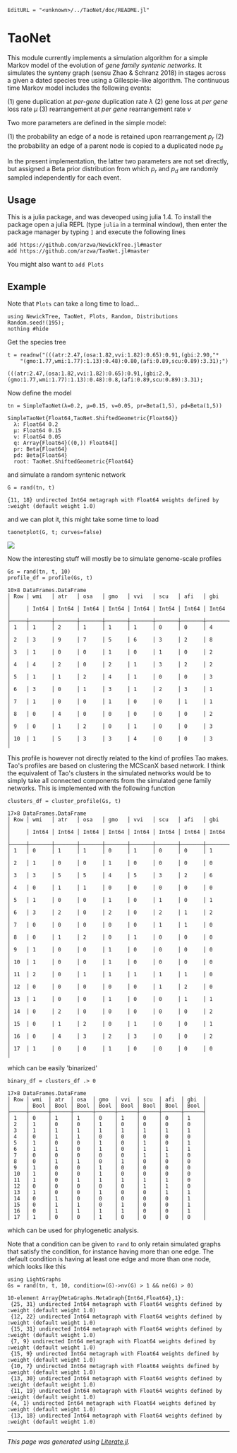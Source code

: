 ```@meta
EditURL = "<unknown>/../TaoNet/doc/README.jl"
```

# TaoNet

This module currently implements a simulation algorithm for a simple Markov model of the evolution of *gene family syntenic networks*. It simulates the synteny graph (sensu Zhao & Schranz 2018) in stages across a given a dated species tree using a Gillespie-like algorithm. The continuous time Markov model includes the following events:

(1) gene duplication at *per-gene* duplication rate $\lambda$
(2) gene loss at *per gene* loss rate $\mu$
(3) rearrangement at *per gene* rearrangement rate $\nu$

Two more parameters are defined in the simple model:

(1) the probability an edge of a node is retained upon rearrangement $p_r$
(2) the probability an edge of a parent node is copied to a duplicated node $p_d$

In the present implementation, the latter two parameters are not set directly, but assigned a Beta prior distribution from which $p_r$ and $p_d$ are randomly sampled independently for each event.

## Usage

This is a julia package, and was deveoped using julia 1.4. To install the package open a julia REPL (type `julia` in a terminal window), then enter the package manager by typing `]` and execute the following lines

```
add https://github.com/arzwa/NewickTree.jl#master
add https://github.com/arzwa/TaoNet.jl#master
```

You might also want to `add Plots`

## Example
Note that `Plots` can take a long time to load...

```@example README
using NewickTree, TaoNet, Plots, Random, Distributions
Random.seed!(195);
nothing #hide
```

Get the species tree

```@example README
t = readnw("(((atr:2.47,(osa:1.82,vvi:1.82):0.65):0.91,(gbi:2.90,"*
    "(gmo:1.77,wmi:1.77):1.13):0.48):0.80,(afi:0.89,scu:0.89):3.31);")
```
```
(((atr:2.47,(osa:1.82,vvi:1.82):0.65):0.91,(gbi:2.9,(gmo:1.77,wmi:1.77):1.13):0.48):0.8,(afi:0.89,scu:0.89):3.31);
```

Now define the model

```@example README
tn = SimpleTaoNet(λ=0.2, μ=0.15, ν=0.05, pr=Beta(1,5), pd=Beta(1,5))
```
```
SimpleTaoNet{Float64,TaoNet.ShiftedGeometric{Float64}}
  λ: Float64 0.2
  μ: Float64 0.15
  ν: Float64 0.05
  q: Array{Float64}((0,)) Float64[]
  pr: Beta{Float64}
  pd: Beta{Float64}
  root: TaoNet.ShiftedGeometric{Float64}

```

and simulate a random syntenic network

```@example README
G = rand(tn, t)
```
```
{11, 18} undirected Int64 metagraph with Float64 weights defined by :weight (default weight 1.0)
```

and we can plot it, this might take some time to load

```@example README
taonetplot(G, t; curves=false)
```
![](1681295473.png)

Now the interesting stuff will mostly be to simulate genome-scale profiles

```@example README
Gs = rand(tn, t, 10)
profile_df = profile(Gs, t)
```
```
10×8 DataFrames.DataFrame
│ Row │ wmi   │ atr   │ osa   │ gmo   │ vvi   │ scu   │ afi   │ gbi   │
│     │ Int64 │ Int64 │ Int64 │ Int64 │ Int64 │ Int64 │ Int64 │ Int64 │
├─────┼───────┼───────┼───────┼───────┼───────┼───────┼───────┼───────┤
│ 1   │ 1     │ 2     │ 1     │ 1     │ 1     │ 0     │ 0     │ 4     │
│ 2   │ 3     │ 9     │ 7     │ 5     │ 6     │ 3     │ 2     │ 8     │
│ 3   │ 1     │ 0     │ 0     │ 1     │ 0     │ 1     │ 0     │ 2     │
│ 4   │ 4     │ 2     │ 0     │ 2     │ 1     │ 3     │ 2     │ 2     │
│ 5   │ 1     │ 1     │ 2     │ 4     │ 1     │ 0     │ 0     │ 3     │
│ 6   │ 3     │ 0     │ 1     │ 3     │ 1     │ 2     │ 3     │ 1     │
│ 7   │ 1     │ 0     │ 0     │ 1     │ 0     │ 0     │ 1     │ 1     │
│ 8   │ 0     │ 4     │ 0     │ 0     │ 0     │ 0     │ 0     │ 2     │
│ 9   │ 0     │ 1     │ 2     │ 0     │ 1     │ 0     │ 0     │ 3     │
│ 10  │ 1     │ 5     │ 3     │ 3     │ 4     │ 0     │ 0     │ 3     │
```

This profile is however not directly related to the kind of profiles Tao makes. Tao's profiles are based on clustering the MCScanX based network. I think the equivalent of Tao's clusters in the simulated networks would be to simply take all connected components from the simulated gene family networks. This is implemented with the following function

```@example README
clusters_df = cluster_profile(Gs, t)
```
```
17×8 DataFrames.DataFrame
│ Row │ wmi   │ atr   │ osa   │ gmo   │ vvi   │ scu   │ afi   │ gbi   │
│     │ Int64 │ Int64 │ Int64 │ Int64 │ Int64 │ Int64 │ Int64 │ Int64 │
├─────┼───────┼───────┼───────┼───────┼───────┼───────┼───────┼───────┤
│ 1   │ 0     │ 1     │ 1     │ 0     │ 1     │ 0     │ 0     │ 1     │
│ 2   │ 1     │ 0     │ 0     │ 1     │ 0     │ 0     │ 0     │ 0     │
│ 3   │ 3     │ 5     │ 5     │ 4     │ 5     │ 3     │ 2     │ 6     │
│ 4   │ 0     │ 1     │ 1     │ 0     │ 0     │ 0     │ 0     │ 0     │
│ 5   │ 1     │ 0     │ 0     │ 1     │ 0     │ 1     │ 0     │ 1     │
│ 6   │ 3     │ 2     │ 0     │ 2     │ 0     │ 2     │ 1     │ 2     │
│ 7   │ 0     │ 0     │ 0     │ 0     │ 0     │ 1     │ 1     │ 0     │
│ 8   │ 0     │ 1     │ 2     │ 0     │ 1     │ 0     │ 0     │ 0     │
│ 9   │ 1     │ 0     │ 0     │ 1     │ 0     │ 0     │ 0     │ 0     │
│ 10  │ 1     │ 0     │ 0     │ 1     │ 0     │ 0     │ 0     │ 0     │
│ 11  │ 2     │ 0     │ 1     │ 1     │ 1     │ 1     │ 1     │ 0     │
│ 12  │ 0     │ 0     │ 0     │ 0     │ 0     │ 1     │ 2     │ 0     │
│ 13  │ 1     │ 0     │ 0     │ 1     │ 0     │ 0     │ 1     │ 1     │
│ 14  │ 0     │ 2     │ 0     │ 0     │ 0     │ 0     │ 0     │ 2     │
│ 15  │ 0     │ 1     │ 2     │ 0     │ 1     │ 0     │ 0     │ 1     │
│ 16  │ 0     │ 4     │ 3     │ 2     │ 3     │ 0     │ 0     │ 2     │
│ 17  │ 1     │ 0     │ 0     │ 1     │ 0     │ 0     │ 0     │ 0     │
```

which can be easily 'binarized'

```@example README
binary_df = clusters_df .> 0
```
```
17×8 DataFrames.DataFrame
│ Row │ wmi  │ atr  │ osa  │ gmo  │ vvi  │ scu  │ afi  │ gbi  │
│     │ Bool │ Bool │ Bool │ Bool │ Bool │ Bool │ Bool │ Bool │
├─────┼──────┼──────┼──────┼──────┼──────┼──────┼──────┼──────┤
│ 1   │ 0    │ 1    │ 1    │ 0    │ 1    │ 0    │ 0    │ 1    │
│ 2   │ 1    │ 0    │ 0    │ 1    │ 0    │ 0    │ 0    │ 0    │
│ 3   │ 1    │ 1    │ 1    │ 1    │ 1    │ 1    │ 1    │ 1    │
│ 4   │ 0    │ 1    │ 1    │ 0    │ 0    │ 0    │ 0    │ 0    │
│ 5   │ 1    │ 0    │ 0    │ 1    │ 0    │ 1    │ 0    │ 1    │
│ 6   │ 1    │ 1    │ 0    │ 1    │ 0    │ 1    │ 1    │ 1    │
│ 7   │ 0    │ 0    │ 0    │ 0    │ 0    │ 1    │ 1    │ 0    │
│ 8   │ 0    │ 1    │ 1    │ 0    │ 1    │ 0    │ 0    │ 0    │
│ 9   │ 1    │ 0    │ 0    │ 1    │ 0    │ 0    │ 0    │ 0    │
│ 10  │ 1    │ 0    │ 0    │ 1    │ 0    │ 0    │ 0    │ 0    │
│ 11  │ 1    │ 0    │ 1    │ 1    │ 1    │ 1    │ 1    │ 0    │
│ 12  │ 0    │ 0    │ 0    │ 0    │ 0    │ 1    │ 1    │ 0    │
│ 13  │ 1    │ 0    │ 0    │ 1    │ 0    │ 0    │ 1    │ 1    │
│ 14  │ 0    │ 1    │ 0    │ 0    │ 0    │ 0    │ 0    │ 1    │
│ 15  │ 0    │ 1    │ 1    │ 0    │ 1    │ 0    │ 0    │ 1    │
│ 16  │ 0    │ 1    │ 1    │ 1    │ 1    │ 0    │ 0    │ 1    │
│ 17  │ 1    │ 0    │ 0    │ 1    │ 0    │ 0    │ 0    │ 0    │
```

which can be used for phylogenetic analysis.

Note that a condition can be given to `rand` to only retain simulated graphs that satisfy the condition, for instance having more than one edge. The default condition is having at least one edge and more than one node, which looks like this

```@example README
using LightGraphs
Gs = rand(tn, t, 10, condition=(G)->nv(G) > 1 && ne(G) > 0)
```
```
10-element Array{MetaGraphs.MetaGraph{Int64,Float64},1}:
 {25, 31} undirected Int64 metagraph with Float64 weights defined by :weight (default weight 1.0)
 {12, 22} undirected Int64 metagraph with Float64 weights defined by :weight (default weight 1.0)
 {15, 31} undirected Int64 metagraph with Float64 weights defined by :weight (default weight 1.0)
 {7, 9} undirected Int64 metagraph with Float64 weights defined by :weight (default weight 1.0)
 {15, 9} undirected Int64 metagraph with Float64 weights defined by :weight (default weight 1.0)
 {10, 7} undirected Int64 metagraph with Float64 weights defined by :weight (default weight 1.0)
 {13, 30} undirected Int64 metagraph with Float64 weights defined by :weight (default weight 1.0)
 {11, 19} undirected Int64 metagraph with Float64 weights defined by :weight (default weight 1.0)
 {4, 1} undirected Int64 metagraph with Float64 weights defined by :weight (default weight 1.0)
 {13, 18} undirected Int64 metagraph with Float64 weights defined by :weight (default weight 1.0)
```

---

*This page was generated using [Literate.jl](https://github.com/fredrikekre/Literate.jl).*
